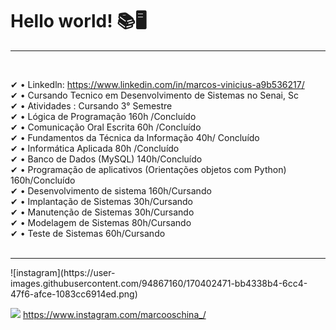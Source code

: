 
<h1>Hello world! 📚🖥️</h1>
<hr><br>

✔ • Linkedln: https://www.linkedin.com/in/marcos-vinicius-a9b536217/<br>✔
• Cursando Tecnico em Desenvolvimento de Sistemas no Senai, Sc <br>✔
• Atividades : Cursando 3° Semestre<br>✔
• Lógica de Programação 160h /Concluído<br>✔
• Comunicação Oral Escrita 60h /Concluído<br>✔
• Fundamentos da Técnica da Informação 40h/ Concluído<br>✔
• Informática Aplicada 80h /Concluído<br>✔
• Banco de Dados (MySQL) 140h/Concluído<br>✔
• Programação de aplicativos (Orientações objetos com Python) 160h/Concluído<br>✔
• Desenvolvimento de sistema 160h/Cursando<br>✔
• Implantação de Sistemas 30h/Cursando<br>✔
• Manutenção de Sistemas 30h/Cursando<br>✔
• Modelagem de Sistemas 80h/Cursando<br>✔
• Teste de Sistemas 60h/Cursando<br><br>
<hr>
<footer>
  ![instagram](https://user-images.githubusercontent.com/94867160/170402471-bb4338b4-6cc4-47f6-afce-1083cc6914ed.png)

  <a href=" https://www.instagram.com/marcooschina_/"><img src="instagram.png"></a>
  https://www.instagram.com/marcooschina_/
  </footer>
